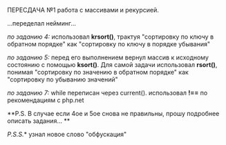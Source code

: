 ПЕРЕСДАЧА №1
работа с массивами и рекурсией.

...переделал нейминг...

*по заданию 4:* использовал **krsort()**, трактуя "сортировку по ключу в обратном порядке" как "сортировку по ключу в порядке убывания"

*по заданию 5:* перед его выполнением вернул массив к исходному состоянию с помощью **ksort()**. 
Для самой задачи использовал **rsort()**, понимая "сортировку по значению в обратном порядке" как "сортировку по убыванию значений"

*по заданию 7:* while переписан через current(). использовал **!==** по рекомендациям с php.net

**P.S. В случае если 4ое и 5ое снова не правильны, прошу подробнее описать задания... **

*P.S.S.** узнал новое слово "обфускация"

